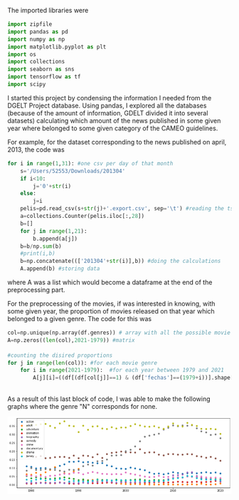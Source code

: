 The imported libraries were

```python
import zipfile
import pandas as pd
import numpy as np
import matplotlib.pyplot as plt
import os
import collections
import seaborn as sns
import tensorflow as tf
import scipy
```

I started this project by condensing the information I needed from the DGELT Project database. Using pandas, I explored all the databases (because of the amount of information, GDELT divided it into several datasets) calculating which amount of the news published in some given year where belonged to some given category of the CAMEO guidelines.

For example, for the dataset corresponding to the news published on april, 2013, the code was 

````python
for i in range(1,31): #one csv per day of that month
    s='/Users/52553/Downloads/201304'
    if i<10:
        j='0'+str(i)
    else:
        j=i
    pelis=pd.read_csv(s+str(j)+'.export.csv', sep='\t') #reading the tsv as a csv
    a=collections.Counter(pelis.iloc[:,28])
    b=[]
    for j in range(1,21):
        b.append(a[j])
    b=b/np.sum(b)
    #print(i,b)
    b=np.concatenate((['201304'+str(i)],b)) #doing the calculations
    A.append(b) #storing data
````
where A was a list which would become a dataframe at the end of the preprocessing part.

For the preprocessing of the movies, if was interested in knowing, with some given year, the proportion of movies released on that year which belonged to a given genre. The code for this was 

````python
col=np.unique(np.array(df.genres)) # array with all the possible movie genres
A=np.zeros((len(col),2021-1979)) #matrix

#counting the disired proportions
for j in range(len(col)): #for each movie genre
    for i in range(2021-1979):  #for each year between 1979 and 2021
        A[j][i]=((df[(df[col[j]]==1) & (df['fechas']==(1979+i))].shape[0])/df[df['fechas']==(1979+i)].shape[0]) #storing the desired proportion
        
````

As a result of this last block of code, I was able to make the following graphs where the genre "N" corresponds for none.

![](\images\movies_vs_time_1.png)
